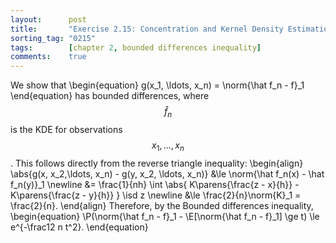 ```yaml
---
layout:      post
title:       "Exercise 2.15: Concentration and Kernel Density Estimation"
sorting_tag: "0215"
tags:        [chapter 2, bounded differences inequality]
comments:    true
---
```


We show that
\begin{equation}
    g(x_1, \ldots, x_n) = \norm{\hat f_n - f}_1
\end{equation}
has bounded differences, where $$\hat f_n$$ is the KDE for observations $$x_1,\ldots,x_n$$.
This follows directly from the reverse triangle inequality:
\begin{align}
    \abs{g(x, x_2,\ldots, x_n) - g(y, x_2, \ldots, x_n)}
    &\le \norm{\hat f_n(x) - \hat f_n(y)}_1 \newline
    &= \frac{1}{nh} \int \abs{
        K\parens{\frac{z - x}{h}}
        - K\parens{\frac{z - y}{h}}
    } \isd z \newline
    &\le \frac{2}{n}\norm{K}_1 = \frac{2}{n}.
\end{align}
Therefore, by the Bounded differences inequality,
\begin{equation}
    \P(\norm{\hat f_n - f}_1 - \E[\norm{\hat f_n - f}_1] \ge t)
    \le e^{-\frac12 n t^2}.
\end{equation}